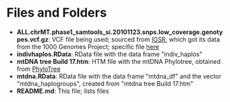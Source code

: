 # Files and Folders

* __ALL.chrMT.phase1_samtools_si.20101123.snps.low_coverage.genotypes.vcf.gz__: VCF file being used; sourced from [IGSR](http://www.internationalgenome.org), which got its data from the 1000 Genomes Project; specific file [here](http://www.internationalgenome.org/data-portal/sample/HG00260)
* __indivhaplos.RData__: RData file with the data frame "indiv_haplos"
* __mtDNA tree Build 17.htm__: HTM file with the mtDNA Phylotree, obtained from [PhyloTree](http://www.phylotree.org/tree/index.htm)
* __mtdna.RData__: RData file with the data frame "mtdna_df" and the vector "mtdna_haplogroups", created from "mtdna tree Build 17.htm"
* __README.md__: This file; lists files
